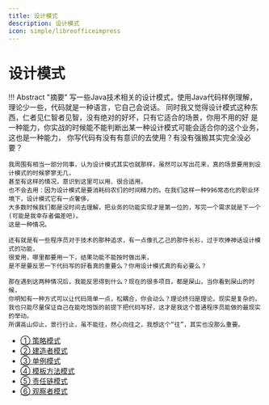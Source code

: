 ```yaml
---
title: 设计模式
description: 设计模式
icon: simple/libreofficeimpress
---
```


# 设计模式

!!! Abstract "摘要"
    写一些Java技术相关的设计模式，使用Java代码样例理解，理论少一些，代码就是一种语言，它自己会说话。
    同时我又觉得设计模式这种东西，仁者见仁智者见智，没有绝对的好坏，只有它适合的场景，你用不用的好
    是一种能力，你实战的时候能不能判断出某一种设计模式可能会适合你的这个业务，这也是一种能力，
    你写代码有没有有意识的去使用？有没有强搬其实完全没必要？

    我周围有相当一部分同事，认为设计模式其实也就那样，虽然可以写出花来，真的场景要用到设计模式的时候寥寥无几，
    甚至有这样的情况，意识到这里可以用、很合适用，
    也不会去用：因为设计模式是要消耗码农们的时间精力的。在我们这样一种996常态化的职业环境下，设计模式它有一点奢侈，
    大多数时候我们都是没时间去理解，把业务的功能实现才是第一位的，写完一个需求就是下一个(可能是我幸存者偏差吧)。
    这是一种情况。

    还有就是有一些程序员对于技术的那种追求，有一点像孔乙己的那件长衫，过于吹捧神话设计模式的功能，
    很爱用，哪里都要用一下，结果功能不能按时做出来，
    是不是要反思一下代码写的好看真的重要么？你用设计模式真的有必要么？

    那在遇到这两种情况后，我能反思得到什么？现在的很多项目，都是屎山，当你看到屎山的时候，
    你明知有一种方式可以让代码简单一点，松耦合，你会动么？理论终归是理论，现实是复杂的，
    我也只能尽量保证自己在能吃饱饭的前提下把代码写好，这才是我这个普通程序员能做的最现实的举动。
    所谓高山仰止，景行行止，虽不能往，然心向往之，我想这个“往”，其实也没那么重要。

- <a class="navigation" href="策略模式/">① 策略模式</a>
- <a class="navigation" href="建造者模式/">② 建造者模式</a>
- <a class="navigation" href="单例模式/">③ 单例模式</a>
- <a class="navigation" href="模板方法模式/">④ 模板方法模式</a>
- <a class="navigation" href="责任链模式/">⑤ 责任链模式</a>
- <a class="navigation" href="观察者模式/">⑥ 观察者模式</a>